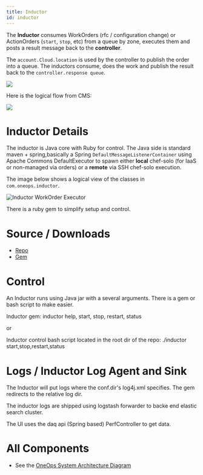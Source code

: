 ```yaml
---
title: Inductor
id: inductor
---
```


The **Inductor** consumes WorkOrders (rfc / configuration change) or ActionOrders
(`start`, `stop`, etc) from a queue by zone, executes them and posts a result
message back to the **controller**.

The `account.Cloud.location` is used by the controller to publish the order into a queue.  The inductors consume,
does the work and publish the result back to the `controller.response queue`.

![](../../assets/local/images/inductor-controller.png)

Here is the logical flow from CMS:

![](../../assets/local/images/cms-order-execution.png)

# Inductor Details

The inductor is Java core with Ruby for control.  The Java side is standard maven + spring,basically a Spring `DefaultMessageListenerContainer` using Apache Commons DefaultExecutor
to spawn either **local** chef-solo (for IaaS or non-managed via orders) or a **remote**
via SSH chef-solo execution.

The image below shows a logical view of the classes in `com.oneops.inductor`.

![Inductor WorkOrder Executor ](../../assets/local/images/inductor.png)


There is a ruby gem to simplify setup and control.

# Source / Downloads

* [Repo](https://github.com/oneops/inductor)
* [Gem](https://github.com/oneops/oneops-admin)

# Control

An Inductor runs using Java jar with a several arguments. There is a gem or bash script to make easier.

Inductor gem: inductor help, start, stop, restart, status

or

Inductor control bash script located in the root dir of the repo: ./inductor start,stop,restart,status

# Logs / Inductor Log Agent and Sink

The Inductor will put logs where the conf.dir's log4j.xml specifies. The gem redirects to the relative log dir.

The inductor logs are shipped using logstash forwarder to backe end elastic search cluster.

The UI uses the daq api (Spring based) PerfController to get data.

# All Components

* See the [OneOps System Architecture Diagram](../key-concepts/#oneops-system-architecture)

